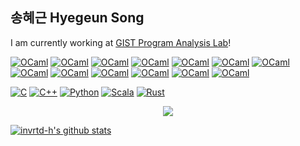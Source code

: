 <!--
**invrtd-h/invrtd-h** is a ✨ _special_ ✨ repository because its `README.md` (this file) appears on your GitHub profile.

Here are some ideas to get you started:

- 🔭 I’m currently working on ...
- 🌱 I’m currently learning ...
- 👯 I’m looking to collaborate on ...
- 🤔 I’m looking for help with ...
- 💬 Ask me about ...
- 📫 How to reach me: ...
- 😄 Pronouns: ...
- ⚡ Fun fact: ...
-->

## 송혜근 Hyegeun Song

I am currently working at [GIST Program Analysis Lab](https://gist-pal.github.io/)!

[![OCaml](https://img.shields.io/badge/OCaml-EC6813?logo=ocaml&logoColor=fff)](#)
[![OCaml](https://img.shields.io/badge/OCaml-EC6813?logo=ocaml&logoColor=fff)](#)
[![OCaml](https://img.shields.io/badge/OCaml-EC6813?logo=ocaml&logoColor=fff)](#)
[![OCaml](https://img.shields.io/badge/OCaml-EC6813?logo=ocaml&logoColor=fff)](#)
[![OCaml](https://img.shields.io/badge/OCaml-EC6813?logo=ocaml&logoColor=fff)](#)
[![OCaml](https://img.shields.io/badge/OCaml-EC6813?logo=ocaml&logoColor=fff)](#)
[![OCaml](https://img.shields.io/badge/OCaml-EC6813?logo=ocaml&logoColor=fff)](#)
[![OCaml](https://img.shields.io/badge/OCaml-EC6813?logo=ocaml&logoColor=fff)](#)
[![OCaml](https://img.shields.io/badge/OCaml-EC6813?logo=ocaml&logoColor=fff)](#)
[![OCaml](https://img.shields.io/badge/OCaml-EC6813?logo=ocaml&logoColor=fff)](#)
[![OCaml](https://img.shields.io/badge/OCaml-EC6813?logo=ocaml&logoColor=fff)](#)
[![OCaml](https://img.shields.io/badge/OCaml-EC6813?logo=ocaml&logoColor=fff)](#)
[![OCaml](https://img.shields.io/badge/OCaml-EC6813?logo=ocaml&logoColor=fff)](#)

[![C](https://img.shields.io/badge/C-00599C?logo=c&logoColor=white)](#)
[![C++](https://img.shields.io/badge/C++-%2300599C.svg?logo=c%2B%2B&logoColor=white)](#)
[![Python](https://img.shields.io/badge/Python-3776AB?logo=python&logoColor=fff)](#)
[![Scala](https://img.shields.io/badge/Scala-%23DC322F.svg?logo=scala&logoColor=white)](#)
[![Rust](https://img.shields.io/badge/Rust-%23000000.svg?e&logo=rust&logoColor=white)](#)

<p align=center><a href="https://solved.ac/profile/invrtd_h"><img src="https://github-readme-solvedac-hyp3rflow.vercel.app/api/?handle=invrtd_h"></a></p>

[![invrtd-h's github stats](https://github-readme-stats.vercel.app/api?username=invrtd-h&show_icons=true&theme=dracula)](https://github.com/invrtd-h)

